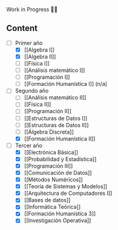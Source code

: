 Work in Progress 👨‍🏭
## Content
- [ ] Primer año
	- [x] [[Algebra I]]
	- [x] [[Algebra II]]
	- [ ] [[Física I]] 
	- [ ] [[Análisis matemático I]] 
	- [ ] [[Programación I]]
	- [ ] [[Formación Humanística I]] (n/a)
- [ ] Segundo año
	- [ ] [[Análisis matemático II]]
	- [ ] [[Física II]]
	- [ ] [[Programación II]]
	- [ ] [[Estructuras de Datos I]]
	- [ ] [[Estructuras de Datos II]]
	- [ ] [[Álgebra Discreta]]
	- [x] [[Formación Humanística II]]
- [ ] Tercer año
	- [x] [[Electrónica Básica]]
	- [x] [[Probabilidad y Estadística]]
	- [x] [[Programación III]]
	- [x] [[Comunicación de Datos]]
	- [x] [[Métodos Numéricos]]
	- [x] [[Teoría de Sistemas y Modelos]]
	- [x] [[Arquitectura de Computadores I]]
	- [x] [[Bases de datos]]
	- [x] [[Informática Teórica]]
	- [x] [[Formación Humanística 3]]
	- [x] [[Investigación Operativa]]